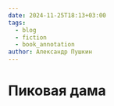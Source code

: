```yaml
---
date: 2024-11-25T18:13+03:00
tags:
  - blog
  - fiction
  - book_annotation
author: Александр Пушкин
---
```


# Пиковая дама

